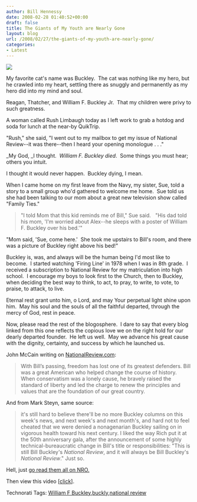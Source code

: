 ```yaml
---
author: Bill Hennessy
date: 2008-02-28 01:40:52+00:00
draft: false
title: The Giants of My Youth are Nearly Gone
layout: blog
url: /2008/02/27/the-giants-of-my-youth-are-nearly-gone/
categories:
- Latest
---
```


![](https://media3.washingtonpost.com/wp-dyn/content/photo/2005/11/23/PH2005112301930.jpg)


My favorite cat's name was Buckley.  The cat was nothing like my hero, but he crawled into my heart, settling there as snuggly and permanently as my hero did into my mind and soul.

Reagan, Thatcher, and William F. Buckley Jr.  That my children were privy to such greatness.

A woman called Rush Limbaugh today as I left work to grab a hotdog and soda for lunch at the near-by QuikTrip.

"Rush," she said, "I went out to my mailbox to get my issue of National Review--it was there--then I heard your opening monologue . . ."

_My God, _I thought.  _William F. Buckley died_.  Some things you must hear; others you intuit.

I thought it would never happen.  Buckley dying, I mean.

When I came home on my first leave from the Navy, my sister, Sue, told a story to a small group who'd gathered to welcome me home.  Sue told us she had been talking to our mom about a great new television show called "Family Ties."



> "I told Mom that this kid reminds me of Bill," Sue said.   "His dad told his mom, 'I'm worried about Alex--he sleeps with a poster of William F. Buckley over his bed.'"

"Mom said, 'Sue, come here.'  She took me upstairs to Bill's room, and there was a picture of Buckley right above his bed!"



Buckley is, was, and always will be the human being I'd most like to become.  I started watching 'Firing Line' in 1978 when I was in 8th grade.  I received a subscription to National Review for my matriculation into high school.  I encourage my boys to look first to the Church, then to Buckley, when deciding the best way to think, to act, to pray, to write, to vote, to praise, to attack, to live.

Eternal rest grant unto him, o Lord, and may Your perpetual light shine upon him.  May his soul and the souls of all the faithful departed, through the mercy of God, rest in peace.

Now, please read the rest of the blogosphere.  I dare to say that every blog linked from this one reflects the copious love we on the right hold for our dearly departed founder.  He left us well.  May we advance his great cause with the dignity, certainty, and success by which he launched us.

John McCain writing on [NationalReview.com](https://www.nationalreview.com/):



> With Bill’s passing, freedom has lost one of its greatest defenders. Bill was a great American who helped change the course of history. When conservatism was a lonely cause, he bravely raised the standard of liberty and led the charge to renew the principles and values that are the foundation of our great country.



And from Mark Steyn, same source:



> it's still hard to believe there'll be no more Buckley columns on this week's news, and next week's and next month's, and hard not to feel cheated that we were denied a nonagenarian Buckley sailing on in vigorous health toward his next century. I liked the way Rich put it at the 50th anniversary gala, after the announcement of some highly technical-bureaucratic change in Bill's title or responsibilities: "This is still Bill Buckley's _National Review_, and it will always be Bill Buckley's _National Review_." Just so.



Hell, just [go read them all on NRO.](https://article.nationalreview.com/?q=OGQxYzFjODY5Zjc4MTFhNmI3MjJjY2YyNDE0NTA4OTE=)

Then view this video [[click](https://www.youtube.com/watch?v=c7T1e-BPdL4)].





Technorati Tags: [William F Buckley](https://technorati.com/tags/William%20F%20Buckley),[buckly](https://technorati.com/tags/buckly),[national review](https://technorati.com/tags/national%20review)
